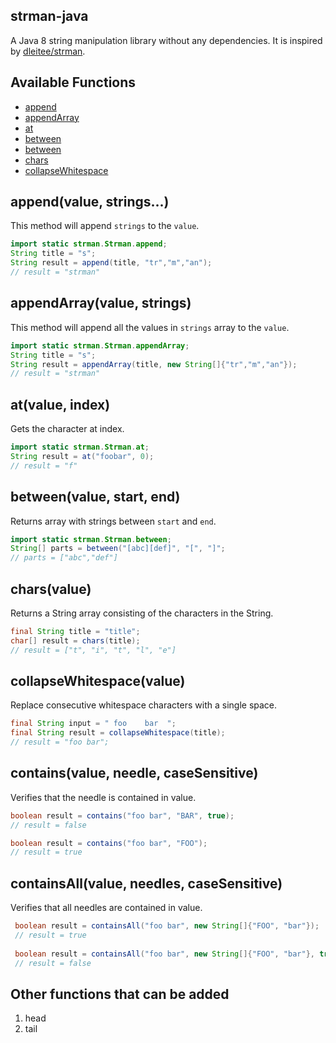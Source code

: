 strman-java
------

A Java 8 string manipulation library without any dependencies. It is inspired by [dleitee/strman](https://github.com/dleitee/strman).


## Available Functions

* [append](https://github.com/shekhargulati/strman-java#appendvalue-strings)
* [appendArray](https://github.com/shekhargulati/strman-java#appendarrayvalue-strings)
* [at](https://github.com/shekhargulati/strman-java#atvalue-index)
* [between](https://github.com/shekhargulati/strman-java#betweenvalue-start-end)
* [between](https://github.com/shekhargulati/strman-java#betweenvalue-start-end)
* [chars](https://github.com/shekhargulati/strman-java#charsvalue)
* [collapseWhitespace](https://github.com/shekhargulati/strman-java#collapsewhitespacevalue)


## append(value, strings...)

This method will append `strings` to the `value`.

```java
import static strman.Strman.append;
String title = "s";
String result = append(title, "tr","m","an");
// result = "strman"
```


## appendArray(value, strings)

This method will append all the values in `strings` array to the `value`.

```java
import static strman.Strman.appendArray;
String title = "s";
String result = appendArray(title, new String[]{"tr","m","an"});
// result = "strman"
```

## at(value, index)

Gets the character at index.

```java
import static strman.Strman.at;
String result = at("foobar", 0);
// result = "f"
```

## between(value, start, end)

Returns array with strings between `start` and `end`.

```java
import static strman.Strman.between;
String[] parts = between("[abc][def]", "[", "]";
// parts = ["abc","def"]
```

## chars(value)

Returns a String array consisting of the characters in the String.

```java
final String title = "title";
char[] result = chars(title);
// result = ["t", "i", "t", "l", "e"]
```


## collapseWhitespace(value)

Replace consecutive whitespace characters with a single space.

```java
final String input = " foo    bar  ";
final String result = collapseWhitespace(title);
// result = "foo bar";
```

## contains(value, needle, caseSensitive)

Verifies that the needle is contained in value.

```java
boolean result = contains("foo bar", "BAR", true);
// result = false

boolean result = contains("foo bar", "FOO");
// result = true
```

## containsAll(value, needles, caseSensitive)

Verifies that all needles are contained in value.

```java
 boolean result = containsAll("foo bar", new String[]{"FOO", "bar"});
 // result = true
 
 boolean result = containsAll("foo bar", new String[]{"FOO", "bar"}, true);
 // result = false
```

   


## Other functions that can be added

1. head
2. tail